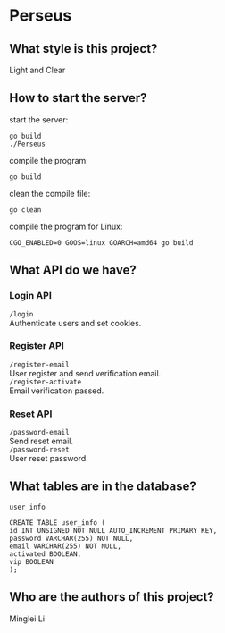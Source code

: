 
# Perseus

## What style is this project?
Light and Clear

## How to start the server?

start the server:
```
go build
./Perseus
```
compile the program:
```
go build
```
clean the compile file:
```
go clean
```
compile the program for Linux:
```
CGO_ENABLED=0 GOOS=linux GOARCH=amd64 go build
```

## What API do we have?

### Login API
`/login`  
Authenticate users and set cookies.

### Register API
`/register-email`  
User register and send verification email.  
`/register-activate`   
Email verification passed.  

### Reset API
`/password-email`  
Send reset email.  
`/password-reset`  
User reset password.  

## What tables are in the database?

`user_info`
```
CREATE TABLE user_info (
id INT UNSIGNED NOT NULL AUTO_INCREMENT PRIMARY KEY,
password VARCHAR(255) NOT NULL,
email VARCHAR(255) NOT NULL,
activated BOOLEAN,
vip BOOLEAN
);
```

## Who are the authors of this project?

Minglei Li
